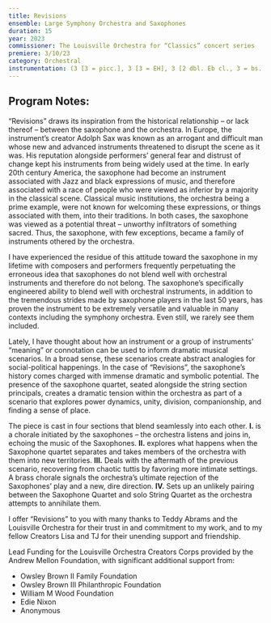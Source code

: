 ```yaml
---
title: Revisions
ensemble: Large Symphony Orchestra and Saxophones
duration: 15
year: 2023
commissioner: The Louisville Orchestra for “Classics” concert series
premiere: 3/10/23
category: Orchestral
instrumentation: (3 [3 = picc.], 3 [3 = EH], 3 [2 dbl. Eb cl., 3 = bs. cl.], 3 [3 = contra] - 4 sax. [1 = alto, dbl. sop., 2 = Alto., 3 = Ten., 4 = Bari.] - 4, 3 [3 dbl. Flugelhorn], 3 [3 = bs. tbn.], 1 - timp., 4 perc., hp., pno. - strings)
---
```


## Program Notes:

“Revisions” draws its inspiration from the historical relationship – or lack thereof – between the saxophone and the orchestra. In Europe, the instrument’s creator Adolph Sax was known as an arrogant and difficult man whose new and advanced instruments threatened to disrupt the scene as it was. His reputation alongside performers’ general fear and distrust of change kept his instruments from being widely used at the time. In early 20th century America, the saxophone had become an instrument associated with Jazz and black expressions of music, and therefore associated with a race of people who were viewed as inferior by a majority in the classical scene. Classical music institutions, the orchestra being a prime example, were not known for welcoming these expressions, or things associated with them, into their traditions. In both cases, the saxophone was viewed as a potential threat – unworthy infiltrators of something sacred. Thus, the saxophone, with few exceptions, became a family of instruments othered by the orchestra.

I have experienced the residue of this attitude toward the saxophone in my lifetime with composers and performers frequently perpetuating the erroneous idea that saxophones do not blend well with orchestral instruments and therefore do not belong. The saxophone’s specifically engineered ability to blend well with orchestral instruments, in addition to the tremendous strides made by saxophone players in the last 50 years, has proven the instrument to be extremely versatile and valuable in many contexts including the symphony orchestra. Even still, we rarely see them included.

Lately, I have thought about how an instrument or a group of instruments’ “meaning” or connotation can be used to inform dramatic musical scenarios. In a broad sense, these scenarios create abstract analogies for social-political happenings. In the case of “Revisions”, the saxophone’s history comes charged with immense dramatic and symbolic potential. The presence of the saxophone quartet, seated alongside the string section principals, creates a dramatic tension within the orchestra as part of a scenario that explores power dynamics, unity, division, companionship, and finding a sense of place.

The piece is cast in four sections that blend seamlessly into each other. **I.** is a chorale initiated by the saxophones – the orchestra listens and joins in, echoing the music of the Saxophones. **II.** explores what happens when the Saxophone quartet separates and takes members of the orchestra with them into new territories. **III.** Deals with the aftermath of the previous scenario, recovering from chaotic tuttis by favoring more intimate settings. A brass chorale signals the orchestra’s ultimate rejection of the Saxophones’ play and a new, dire direction. **IV.** Sets up an unlikely pairing between the Saxophone Quartet and solo String Quartet as the orchestra attempts to annihilate them.

I offer “Revisions” to you with many thanks to Teddy Abrams and the Louisville Orchestra for their trust in and commitment to my work, and to my fellow Creators Lisa and TJ for their unending support and friendship.

Lead Funding for the Louisville Orchestra Creators Corps provided by the Andrew Mellon Foundation, with significant additional support from:

- Owsley Brown II Family Foundation
- Owsley Brown III Philanthropic Foundation
- William M Wood Foundation
- Edie Nixon
- Anonymous
